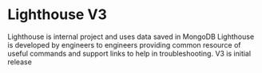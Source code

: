 # Lighthouse V3

Lighthouse is internal project and uses data saved in MongoDB 
Lighthouse is developed by engineers to engineers providing common resource of useful commands and support links to help in troubleshooting.
V3 is initial release
